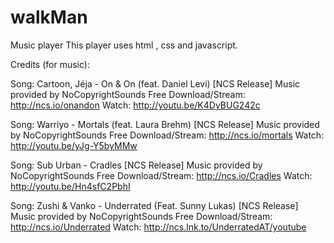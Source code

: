 # walkMan
Music player 
This player uses html , css and javascript.

Credits (for music):

Song: Cartoon, Jéja - On & On (feat. Daniel Levi) [NCS Release]
Music provided by NoCopyrightSounds
Free Download/Stream: http://ncs.io/onandon
Watch: http://youtu.be/K4DyBUG242c

Song: Warriyo - Mortals (feat. Laura Brehm) [NCS Release]
Music provided by NoCopyrightSounds
Free Download/Stream: http://ncs.io/mortals
Watch: http://youtu.be/yJg-Y5byMMw

Song: Sub Urban - Cradles [NCS Release]
Music provided by NoCopyrightSounds
Free Download/Stream: http://ncs.io/Cradles
Watch: http://youtu.be/Hn4sfC2PbhI

Song: Zushi & Vanko - Underrated (Feat. Sunny Lukas) [NCS Release]
Music provided by NoCopyrightSounds
Free Download/Stream: http://ncs.io/Underrated
Watch: http://ncs.lnk.to/UnderratedAT/youtube
